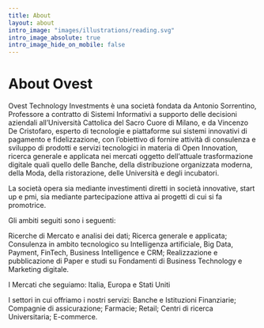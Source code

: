 ```yaml
---
title: About
layout: about
intro_image: "images/illustrations/reading.svg"
intro_image_absolute: true
intro_image_hide_on_mobile: false
---
```


# About Ovest

Ovest Technology Investments è una società fondata da Antonio Sorrentino, Professore a contratto di Sistemi Informativi a supporto delle decisioni aziendali all’Università Cattolica del Sacro Cuore di Milano, e da Vincenzo De Cristofaro, esperto di tecnologie e piattaforme sui sistemi innovativi di pagamento e fidelizzazione, con l’obiettivo di fornire attività di consulenza e sviluppo di prodotti e servizi tecnologici in materia di Open Innovation, ricerca generale e applicata nei mercati oggetto dell’attuale trasformazione digitale quali quello delle Banche, della distribuzione organizzata moderna, della Moda, della ristorazione, delle Università e degli incubatori. 

La società opera sia mediante investimenti diretti in società innovative, start up e pmi, sia mediante partecipazione attiva ai progetti di cui si fa promotrice. 

Gli ambiti seguiti sono i seguenti: 

Ricerche di Mercato e analisi dei dati;
Ricerca generale e applicata;
Consulenza in ambito tecnologico su Intelligenza artificiale, Big Data, Payment, FinTech, Business Intelligence e CRM;
Realizzazione e pubblicazione di Paper e studi su Fondamenti di Business Technology e Marketing digitale. 

I Mercati che seguiamo: 
Italia, Europa e Stati Uniti

I settori in cui offriamo i nostri servizi: 
Banche e Istituzioni Finanziarie;
Compagnie di assicurazione; 
Farmacie; 
Retail;
Centri di ricerca Universitaria;
E-commerce.
